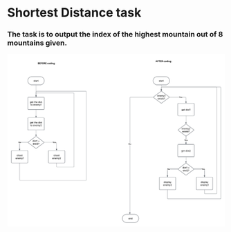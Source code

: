 # Shortest Distance task

### The task is to output the index of the highest mountain out of 8 mountains given.

![algorithms](../../../../resources/images/week1/day2/shortestdistance/shortestDistance.png)

